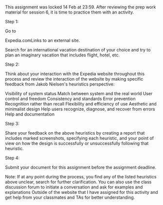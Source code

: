 This assignment was locked 14 Feb at 23:59.
After reviewing the prep work material for session 6, it is time to practice them with an activity. 

 

Step 1:

Go to

Expedia.comLinks to an external site.

Search for an international vacation destination of your choice and try to plan an imaginary vacation that includes flight, hotel, etc. 

 

Step 2:

Think about your interaction with the Expedia website throughout this process and review the interaction of the website by making specific feedback from Jakob Nielsen's heuristics perspective:

Visibility of system status
Match between system and the real world
User control and freedom
Consistency and standards
Error prevention
Recognition rather than recall
Flexibility and efficiency of use
Aesthetic and minimalist design
Help users recognize, diagnose, and recover from errors
Help and documentation
 

Step 3:

Share your feedback on the above heuristics by creating a report that includes marked screenshots, specifying each heuristic, and your point of view on how the design is successfully or unsuccessfully following that heuristic.  

 

Step 4:

Submit your document for this assignment before the assignment deadline. 

 

Note: If at any point during the process, you find any of the listed heuristics above unclear, search for further clarification. You can also use the class discussion forum to initiate a conversation and ask for examples and explanations Outside of the website that I have assigned for this activity and get help from your classmates and TAs for better understanding. 

